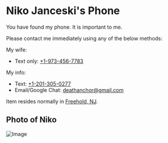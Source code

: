 # Niko Janceski's Phone

You have found my phone. It is important to me.

Please contact me immediately using any of the below methods:

My wife:
- Text only: [+1-973-456-7783](tel:+1-973-456-7783)

My info:
- Text: [+1-201-305-0277](tel:+1-201-305-0277)
- Email/Google Chat: [deathanchor@gmail.com](deathanchor@gmail.com)

Item resides normally in [Freehold, NJ](https://www.google.com/maps/@40.2619899,-74.2394124,17.45z).

## Photo of Niko
![Image](https://avatars.githubusercontent.com/u/75376693?v=4)
